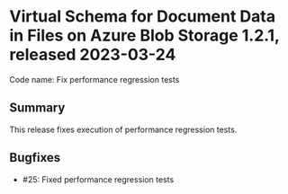 # Virtual Schema for Document Data in Files on Azure Blob Storage 1.2.1, released 2023-03-24

Code name: Fix performance regression tests

## Summary

This release fixes execution of performance regression tests.

## Bugfixes

* #25: Fixed performance regression tests
